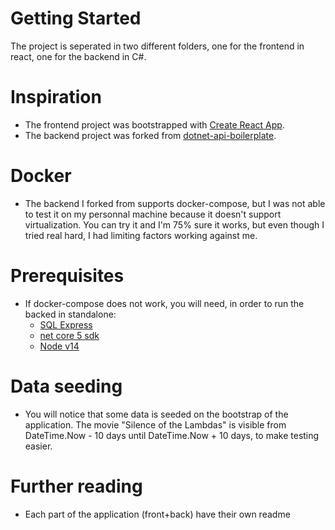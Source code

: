 # Getting Started

The project is seperated in two different folders, one for the frontend in react, one for the backend in C#.

# Inspiration

- The frontend project was bootstrapped with [Create React App](https://github.com/facebook/create-react-app).
- The backend project was forked from [dotnet-api-boilerplate](https://github.com/yanpitangui/dotnet-api-boilerplate).

# Docker

- The backend I forked from supports docker-compose, but I was not able to test it on my personnal machine because it doesn't support virtualization.
  You can try it and I'm 75% sure it works, but even though I tried real hard, I had limiting factors working against me.

# Prerequisites

- If docker-compose does not work, you will need, in order to run the backed in standalone:
  - [SQL Express](https://go.microsoft.com/fwlink/?linkid=866658)
  - [net core 5 sdk](https://dotnet.microsoft.com/download/dotnet/5.0)
  - [Node v14](https://nodejs.org/dist/v14.17.6/node-v14.17.6-x64.msi)

# Data seeding

- You will notice that some data is seeded on the bootstrap of the application. The movie "Silence of the Lambdas" is visible from DateTime.Now - 10 days until DateTime.Now + 10 days, to make testing easier.

# Further reading

- Each part of the application (front+back) have their own readme
